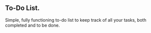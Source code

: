 ## To-Do List.

Simple, fully functioning to-do list to keep track of all your tasks, both completed and to be done.